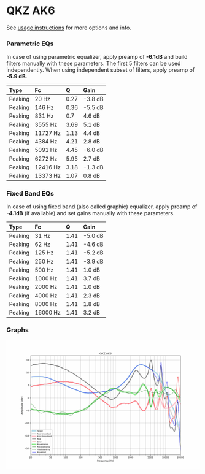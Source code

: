 # QKZ AK6
See [usage instructions](https://github.com/jaakkopasanen/AutoEq#usage) for more options and info.

### Parametric EQs
In case of using parametric equalizer, apply preamp of **-6.1dB** and build filters manually
with these parameters. The first 5 filters can be used independently.
When using independent subset of filters, apply preamp of **-5.9 dB**.

| Type    | Fc       |    Q | Gain    |
|:--------|:---------|:-----|:--------|
| Peaking | 20 Hz    | 0.27 | -3.8 dB |
| Peaking | 146 Hz   | 0.36 | -5.5 dB |
| Peaking | 831 Hz   | 0.7  | 4.6 dB  |
| Peaking | 3555 Hz  | 3.69 | 5.1 dB  |
| Peaking | 11727 Hz | 1.13 | 4.4 dB  |
| Peaking | 4384 Hz  | 4.21 | 2.8 dB  |
| Peaking | 5091 Hz  | 4.45 | -6.0 dB |
| Peaking | 6272 Hz  | 5.95 | 2.7 dB  |
| Peaking | 12416 Hz | 3.18 | -1.3 dB |
| Peaking | 13373 Hz | 1.07 | 0.8 dB  |

### Fixed Band EQs
In case of using fixed band (also called graphic) equalizer, apply preamp of **-4.1dB**
(if available) and set gains manually with these parameters.

| Type    | Fc       |    Q | Gain    |
|:--------|:---------|:-----|:--------|
| Peaking | 31 Hz    | 1.41 | -5.0 dB |
| Peaking | 62 Hz    | 1.41 | -4.6 dB |
| Peaking | 125 Hz   | 1.41 | -5.2 dB |
| Peaking | 250 Hz   | 1.41 | -3.9 dB |
| Peaking | 500 Hz   | 1.41 | 1.0 dB  |
| Peaking | 1000 Hz  | 1.41 | 3.7 dB  |
| Peaking | 2000 Hz  | 1.41 | 1.0 dB  |
| Peaking | 4000 Hz  | 1.41 | 2.3 dB  |
| Peaking | 8000 Hz  | 1.41 | 1.8 dB  |
| Peaking | 16000 Hz | 1.41 | 3.2 dB  |

### Graphs
![](./QKZ%20AK6.png)